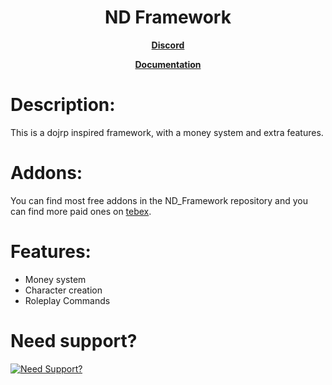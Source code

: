 <h1 align='center'>ND Framework</h1>
<p align='center'><b><a href="discord.gg/nc82d8zvjm">Discord</a></b>

<p align='center'><b><a href="https://andyyy7666.gitbook.io/nd-framework/">Documentation</a></b>

# Description:
This is a dojrp inspired framework, with a money system and extra features.

# Addons:
You can find most free addons in the ND_Framework repository and you can find more paid ones on [tebex](https://andyyy.tebex.io/category/fivem-scripts?currency=USD).
  
# Features:
* Money system
* Character creation
* Roleplay Commands

# Need support?
[![Need Support?](https://user-images.githubusercontent.com/86536434/147299047-73691b78-2690-4786-b58b-27d24e48a0d2.png)](https://discord.gg/Z9Mxu72zZ6)
</p>

